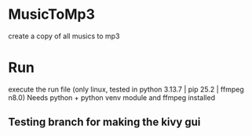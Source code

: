 # MusicToMp3
create a copy of all musics to mp3

# Run
execute the run file (only linux, tested in python 3.13.7 | pip 25.2 | ffmpeg n8.0)
Needs python + python venv module and ffmpeg installed

## Testing branch for making the kivy gui
